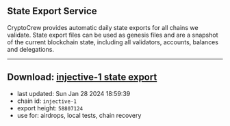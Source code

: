 ## State Export Service
CryptoCrew provides automatic daily state exports for all chains we validate. State export files can be used as genesis files and are a snapshot of the current blockchain state, including all validators, accounts, balances and delegations.

---
**Download: [injective-1 state export](https://dl.ccvalidators.com/SERVICE/injective/injective-1_export_58807124.json)**
---

- last updated: Sun Jan 28 2024 18:59:39
- chain id: `injective-1`
- export height: `58807124`
- use for: airdrops, local tests, chain recovery
